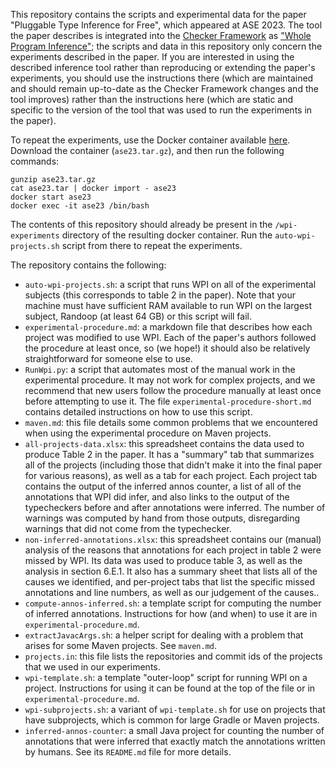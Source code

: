 This repository contains the scripts and experimental data for the
paper "Pluggable Type Inference for Free", which appeared at ASE 2023.
The tool the paper describes is integrated into the [Checker Framework](checkerframework.org)
as ["Whole Program Inference"](https://checkerframework.org/manual/#whole-program-inference);
the scripts and data in this repository only concern the experiments described in the paper.
If you are interested in using the described inference tool rather than reproducing or extending
the paper's experiments, you should use the instructions there (which are maintained and should
remain up-to-date as the Checker Framework changes and the tool improves) rather than the
instructions here (which are static and specific to the version of the tool that was used
to run the experiments in the paper).

To repeat the experiments, use the Docker container available [here](https://zenodo.org/record/8247517). Download
the container (`ase23.tar.gz`), and then run the following commands:
```
gunzip ase23.tar.gz
cat ase23.tar | docker import - ase23
docker start ase23
docker exec -it ase23 /bin/bash
```

The contents of this repository should already be present in the `/wpi-experiments` directory of the resulting docker container. Run the `auto-wpi-projects.sh` script from there to repeat the experiments.

The repository contains the following:
* `auto-wpi-projects.sh`: a script that runs WPI on all of the experimental subjects (this corresponds
to table 2 in the paper). Note that your machine must have sufficient RAM available to run WPI on
the largest subject, Randoop (at least 64 GB) or this script will fail.
* `experimental-procedure.md`: a markdown file that describes how each project was modified to
use WPI. Each of the paper's authors followed the procedure at least once, so (we hope!) it should also be
relatively straightforward for someone else to use.
* `RunWpi.py`: a script that automates most of the manual work in the experimental procedure. It may
not work for complex projects, and we recommend that new users follow the procedure manually at
least once before attempting to use it. The file `experimental-procedure-short.md` contains
detailed instructions on how to use this script.
* `maven.md`: this file details some common problems that we encountered when using the experimental
procedure on Maven projects.
* `all-projects-data.xlsx`: this spreadsheet contains the data used to produce Table 2 in the paper. It has a "summary" tab that summarizes all of the projects (including those that didn't make it into the final paper for various reasons), as well as a tab for each project. Each project tab contains the output of the inferred annos counter, a list of all of the annotations that WPI did infer, and also links to the output of the typecheckers before and after annotations were inferred. The number of warnings was computed by hand from those outputs, disregarding warnings that did not come from the typechecker.
* `non-inferred-annotations.xlsx`: this spreadsheet contains our (manual) analysis of the reasons that annotations for each project in table 2 were missed by WPI. Its data was used to produce table 3, as well as the analysis in section 6.E.1. It also has a summary sheet that lists all of the causes we identified, and per-project tabs that list the specific missed annotations and line numbers, as well as our judgement of the causes..
* `compute-annos-inferred.sh`: a template script for computing the number of inferred annotations.
Instructions for how (and when) to use it are in `experimental-procedure.md`.
* `extractJavacArgs.sh`: a helper script for dealing with a problem that arises for some Maven projects.
See `maven.md`.
* `projects.in`: this file lists the repositories and commit ids of the projects that we used in our
experiments.
* `wpi-template.sh`: a template "outer-loop" script for running WPI on a project. Instructions for
using it can be found at the top of the file or in `experimental-procedure.md`.
* `wpi-subprojects.sh`: a variant of `wpi-template.sh` for use on projects that have subprojects,
which is common for large Gradle or Maven projects.
* `inferred-annos-counter`: a small Java project for counting the number of annotations that were inferred
that exactly match the annotations written by humans. See its `README.md` file for more details.
